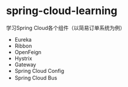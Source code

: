 # spring-cloud-learning
学习Spring Cloud各个组件（以简易订单系统为例）
  - Eureka
  - Ribbon
  - OpenFeign
  - Hystrix
  - Gateway
  - Spring Cloud Config
  - Spring Cloud Bus　
